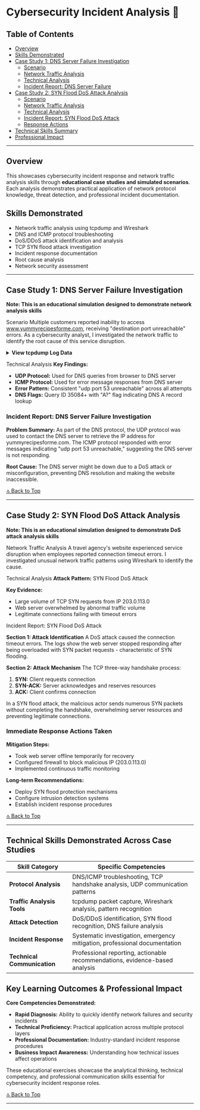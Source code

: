 # Cybersecurity Incident Analysis 📓

## Table of Contents
- [Overview](#overview)
- [Skills Demonstrated](#skills-demonstrated)
- [Case Study 1: DNS Server Failure Investigation](#case-study-1-dns-server-failure-investigation)
  - [Scenario](#scenario)
  - [Network Traffic Analysis](#network-traffic-analysis)
  - [Technical Analysis](#technical-analysis-1)
  - [Incident Report: DNS Server Failure](#incident-report-dns-server-failure-investigation)
- [Case Study 2: SYN Flood DoS Attack Analysis](#case-study-2-syn-flood-dos-attack-analysis)
  - [Scenario](#scenario-1)
  - [Network Traffic Analysis](#network-traffic-analysis-1)
  - [Technical Analysis](#technical-analysis-2)
  - [Incident Report: SYN Flood DoS Attack](#incident-report-syn-flood-dos-attack)
  - [Response Actions](#immediate-response-actions-taken)
- [Technical Skills Summary](#technical-skills-demonstrated-across-case-studies)
- [Professional Impact](#key-learning-outcomes--professional-impact)

---

## Overview
This showcases cybersecurity incident response and network traffic analysis skills through **educational case studies and simulated scenarios**. Each analysis demonstrates practical application of network protocol knowledge, threat detection, and professional incident documentation.

## Skills Demonstrated
- Network traffic analysis using tcpdump and Wireshark
- DNS and ICMP protocol troubleshooting
- DoS/DDoS attack identification and analysis
- TCP SYN flood attack investigation
- Incident response documentation
- Root cause analysis
- Network security assessment

---

## Case Study 1: DNS Server Failure Investigation
**Note: This is an educational simulation designed to demonstrate network analysis skills**

Scenario
Multiple customers reported inability to access www.yummyrecipesforme.com, receiving "destination port unreachable" errors. As a cybersecurity analyst, I investigated the network traffic to identify the root cause of this service disruption.

<details>
<summary><strong>View tcpdump Log Data</strong></summary>
13:24:32.192571 IP 192.51.100.15.52444 > 203.0.113.2.domain: 35084+ A?
yummyrecipesforme.com. (24)
13:24:36.098564 IP 203.0.113.2 > 192.51.100.15: ICMP 203.0.113.2
udp port 53 unreachable length 254
13:26:32.192571 IP 192.51.100.15.52444 > 203.0.113.2.domain: 35084+ A?
yummyrecipesforme.com. (24)
13:27:15.934126 IP 203.0.113.2 > 192.51.100.15: ICMP 203.0.113.2
udp port 53 unreachable length 320
13:28:32.192571 IP 192.51.100.15.52444 > 203.0.113.2.domain: 35084+ A?
yummyrecipesforme.com. (24)
13:28:50.022967 IP 203.0.113.2 > 192.51.100.15: ICMP 203.0.113.2
udp port 53 unreachable length 150

</details>

Technical Analysis
**Key Findings:**
- **UDP Protocol:** Used for DNS queries from browser to DNS server
- **ICMP Protocol:** Used for error message responses from DNS server
- **Error Pattern:** Consistent "udp port 53 unreachable" across all attempts
- **DNS Flags:** Query ID 35084+ with "A?" flag indicating DNS A record lookup

### Incident Report: DNS Server Failure Investigation

**Problem Summary:** As part of the DNS protocol, the UDP protocol was used to contact the DNS server to retrieve the IP address for yummyrecipesforme.com. The ICMP protocol responded with error messages indicating "udp port 53 unreachable," suggesting the DNS server is not responding.

**Root Cause:** The DNS server might be down due to a DoS attack or misconfiguration, preventing DNS resolution and making the website inaccessible.

[🔝 Back to Top](#table-of-contents)

---

## Case Study 2: SYN Flood DoS Attack Analysis
**Note: This is an educational simulation designed to demonstrate DoS attack analysis skills**

Network Traffic Analysis
A travel agency's website experienced service disruption when employees reported connection timeout errors. I investigated unusual network traffic patterns using Wireshark to identify the cause.

Technical Analysis
**Attack Pattern:** SYN Flood DoS Attack

**Key Evidence:**
- Large volume of TCP SYN requests from IP 203.0.113.0
- Web server overwhelmed by abnormal traffic volume
- Legitimate connections failing with timeout errors

Incident Report: SYN Flood DoS Attack

**Section 1: Attack Identification**
A DoS attack caused the connection timeout errors. The logs show the web server stopped responding after being overloaded with SYN packet requests - characteristic of SYN flooding.

**Section 2: Attack Mechanism**
The TCP three-way handshake process:
1. **SYN:** Client requests connection
2. **SYN-ACK:** Server acknowledges and reserves resources  
3. **ACK:** Client confirms connection

In a SYN flood attack, the malicious actor sends numerous SYN packets without completing the handshake, overwhelming server resources and preventing legitimate connections.

### Immediate Response Actions Taken

**Mitigation Steps:**
- Took web server offline temporarily for recovery
- Configured firewall to block malicious IP (203.0.113.0)
- Implemented continuous traffic monitoring

**Long-term Recommendations:**
- Deploy SYN flood protection mechanisms
- Configure intrusion detection systems
- Establish incident response procedures

[🔝 Back to Top](#table-of-contents)

---

## Technical Skills Demonstrated Across Case Studies

| Skill Category | Specific Competencies |
|---|---|
| **Protocol Analysis** | DNS/ICMP troubleshooting, TCP handshake analysis, UDP communication patterns |
| **Traffic Analysis Tools** | tcpdump packet capture, Wireshark analysis, pattern recognition |
| **Attack Detection** | DoS/DDoS identification, SYN flood recognition, DNS failure analysis |
| **Incident Response** | Systematic investigation, emergency mitigation, professional documentation |
| **Technical Communication** | Professional reporting, actionable recommendations, evidence-based analysis |

## Key Learning Outcomes & Professional Impact

**Core Competencies Demonstrated:**
- **Rapid Diagnosis:** Ability to quickly identify network failures and security incidents
- **Technical Proficiency:** Practical application across multiple protocol layers
- **Professional Documentation:** Industry-standard incident response procedures
- **Business Impact Awareness:** Understanding how technical issues affect operations

These educational exercises showcase the analytical thinking, technical competency, and professional communication skills essential for cybersecurity incident response roles.

[🔝 Back to Top](#table-of-contents)

---
